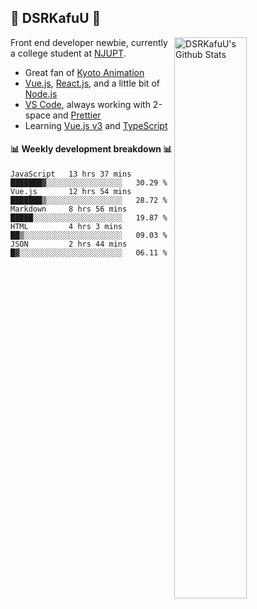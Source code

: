 ## 🍥 DSRKafuU 🍥

<img align="right" alt="DSRKafuU's Github Stats" width="48%" src="https://github-readme-stats.vercel.app/api?username=dsrkafuu&count_private=true&show_icons=true&title_color=7793cc&icon_color=7793cc&text_color=595858&bg_color=ffffff" />

Front end developer newbie, currently a college student at [NJUPT](https://www.njupt.edu.cn).

- Great fan of [Kyoto Animation](https://www.kyotoanimation.co.jp)
- [Vue.js](https://vuejs.org), [React.js](https://reactjs.org), and a little bit of [Node.js](https://nodejs.org)
- [VS Code](https://code.visualstudio.com), always working with 2-space and [Prettier](https://prettier.io)
- Learning [Vue.js v3](https://v3.vuejs.org) and [TypeScript](https://www.typescriptlang.org)

#### :bar_chart: Weekly development breakdown :bar_chart:

<!--START_SECTION:waka-->
```text
JavaScript   13 hrs 37 mins  ███████▓░░░░░░░░░░░░░░░░░   30.29 % 
Vue.js       12 hrs 54 mins  ███████▒░░░░░░░░░░░░░░░░░   28.72 % 
Markdown     8 hrs 56 mins   █████░░░░░░░░░░░░░░░░░░░░   19.87 % 
HTML         4 hrs 3 mins    ██▒░░░░░░░░░░░░░░░░░░░░░░   09.03 % 
JSON         2 hrs 44 mins   █▓░░░░░░░░░░░░░░░░░░░░░░░   06.11 % 
```
<!--END_SECTION:waka-->

